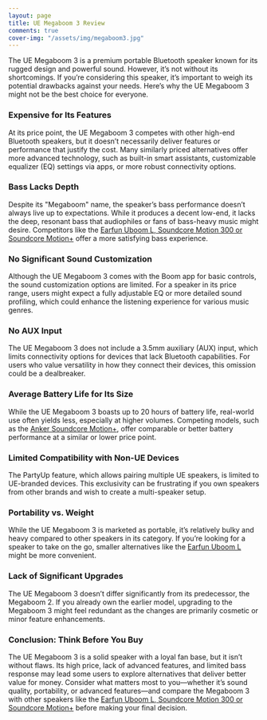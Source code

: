 ```yaml
---
layout: page
title: UE Megaboom 3 Review
comments: true
cover-img: "/assets/img/megaboom3.jpg"
---
```


The UE Megaboom 3 is a premium portable Bluetooth speaker known for its rugged design and powerful sound. However, it’s not without its shortcomings. If you’re considering this speaker, it’s important to weigh its potential drawbacks against your needs. Here’s why the UE Megaboom 3 might not be the best choice for everyone.

### **Expensive for Its Features**
At its price point, the UE Megaboom 3 competes with other high-end Bluetooth speakers, but it doesn’t necessarily deliver features or performance that justify the cost. Many similarly priced alternatives offer more advanced technology, such as built-in smart assistants, customizable equalizer (EQ) settings via apps, or more robust connectivity options.

### **Bass Lacks Depth**
Despite its "Megaboom" name, the speaker’s bass performance doesn’t always live up to expectations. While it produces a decent low-end, it lacks the deep, resonant bass that audiophiles or fans of bass-heavy music might desire. Competitors like the [Earfun Uboom L, Soundcore Motion 300 or Soundcore Motion+](/top-recommended/) offer a more satisfying bass experience.

### **No Significant Sound Customization**
Although the UE Megaboom 3 comes with the Boom app for basic controls, the sound customization options are limited. For a speaker in its price range, users might expect a fully adjustable EQ or more detailed sound profiling, which could enhance the listening experience for various music genres.

### **No AUX Input**
The UE Megaboom 3 does not include a 3.5mm auxiliary (AUX) input, which limits connectivity options for devices that lack Bluetooth capabilities. For users who value versatility in how they connect their devices, this omission could be a dealbreaker.

### **Average Battery Life for Its Size**
While the UE Megaboom 3 boasts up to 20 hours of battery life, real-world use often yields less, especially at higher volumes. Competing models, such as the [Anker Soundcore Motion+](/top-recommended/), offer comparable or better battery performance at a similar or lower price point.

### **Limited Compatibility with Non-UE Devices**
The PartyUp feature, which allows pairing multiple UE speakers, is limited to UE-branded devices. This exclusivity can be frustrating if you own speakers from other brands and wish to create a multi-speaker setup.

### **Portability vs. Weight**
While the UE Megaboom 3 is marketed as portable, it’s relatively bulky and heavy compared to other speakers in its category. If you’re looking for a speaker to take on the go, smaller alternatives like the [Earfun Uboom L](/top-recommended/) might be more convenient.

### **Lack of Significant Upgrades**
The UE Megaboom 3 doesn’t differ significantly from its predecessor, the Megaboom 2. If you already own the earlier model, upgrading to the Megaboom 3 might feel redundant as the changes are primarily cosmetic or minor feature enhancements.

### **Conclusion: Think Before You Buy**
The UE Megaboom 3 is a solid speaker with a loyal fan base, but it isn’t without flaws. Its high price, lack of advanced features, and limited bass response may lead some users to explore alternatives that deliver better value for money. Consider what matters most to you—whether it’s sound quality, portability, or advanced features—and compare the Megaboom 3 with other speakers like the [Earfun Uboom L, Soundcore Motion 300 or Soundcore Motion+](/top-recommended/) before making your final decision.

